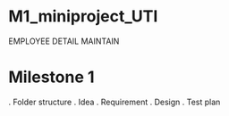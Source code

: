 # M1_miniproject_UTI
EMPLOYEE DETAIL MAINTAIN
# Milestone 1
 . Folder structure
 . Idea
 . Requirement 
 . Design
 . Test plan